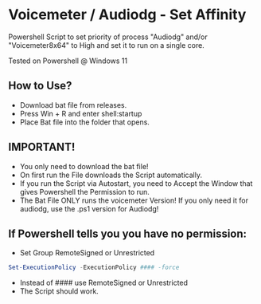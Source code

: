 # Voicemeter / Audiodg - Set Affinity 
Powershell Script to set priority of process "Audiodg" and/or "Voicemeter8x64" to High and set it to run on a single core.

Tested on Powershell @ Windows 11

## How to Use?

- Download bat file from releases.
- Press Win + R and enter shell:startup
- Place Bat file into the folder that opens.

## IMPORTANT!
- You only need to download the bat file!
- On first run the File downloads the Script automatically.
- If you run the Script via Autostart, you need to Accept the Window that gives Powershell the Permission to run.
- The Bat File ONLY runs the voicemeter Version! If you only need it for audiodg, use the .ps1 version for Audiodg!

## If Powershell tells you you have no permission:
- Set Group RemoteSigned or Unrestricted
```powershell
Set-ExecutionPolicy -ExecutionPolicy #### -force
```
- Instead of #### use RemoteSigned or Unrestricted
- The Script should work.




